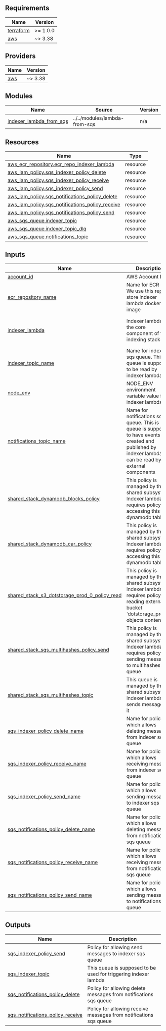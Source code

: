 <!-- BEGIN_TF_DOCS -->
## Requirements

| Name | Version |
|------|---------|
| <a name="requirement_terraform"></a> [terraform](#requirement\_terraform) | >= 1.0.0 |
| <a name="requirement_aws"></a> [aws](#requirement\_aws) | ~> 3.38 |

## Providers

| Name | Version |
|------|---------|
| <a name="provider_aws"></a> [aws](#provider\_aws) | ~> 3.38 |

## Modules

| Name | Source | Version |
|------|--------|---------|
| <a name="module_indexer_lambda_from_sqs"></a> [indexer\_lambda\_from\_sqs](#module\_indexer\_lambda\_from\_sqs) | ../../modules/lambda-from-sqs | n/a |

## Resources

| Name | Type |
|------|------|
| [aws_ecr_repository.ecr_repo_indexer_lambda](https://registry.terraform.io/providers/hashicorp/aws/latest/docs/resources/ecr_repository) | resource |
| [aws_iam_policy.sqs_indexer_policy_delete](https://registry.terraform.io/providers/hashicorp/aws/latest/docs/resources/iam_policy) | resource |
| [aws_iam_policy.sqs_indexer_policy_receive](https://registry.terraform.io/providers/hashicorp/aws/latest/docs/resources/iam_policy) | resource |
| [aws_iam_policy.sqs_indexer_policy_send](https://registry.terraform.io/providers/hashicorp/aws/latest/docs/resources/iam_policy) | resource |
| [aws_iam_policy.sqs_notifications_policy_delete](https://registry.terraform.io/providers/hashicorp/aws/latest/docs/resources/iam_policy) | resource |
| [aws_iam_policy.sqs_notifications_policy_receive](https://registry.terraform.io/providers/hashicorp/aws/latest/docs/resources/iam_policy) | resource |
| [aws_iam_policy.sqs_notifications_policy_send](https://registry.terraform.io/providers/hashicorp/aws/latest/docs/resources/iam_policy) | resource |
| [aws_sqs_queue.indexer_topic](https://registry.terraform.io/providers/hashicorp/aws/latest/docs/resources/sqs_queue) | resource |
| [aws_sqs_queue.indexer_topic_dlq](https://registry.terraform.io/providers/hashicorp/aws/latest/docs/resources/sqs_queue) | resource |
| [aws_sqs_queue.notifications_topic](https://registry.terraform.io/providers/hashicorp/aws/latest/docs/resources/sqs_queue) | resource |

## Inputs

| Name | Description | Type | Default | Required |
|------|-------------|------|---------|:--------:|
| <a name="input_account_id"></a> [account\_id](#input\_account\_id) | AWS Account ID | `string` | n/a | yes |
| <a name="input_ecr_repository_name"></a> [ecr\_repository\_name](#input\_ecr\_repository\_name) | Name for ECR repo. We use this repo to store indexer lambda docker image | `string` | n/a | yes |
| <a name="input_indexer_lambda"></a> [indexer\_lambda](#input\_indexer\_lambda) | Indexer lambda is the core component of the indexing stack | <pre>object({<br>    name              = string<br>    metrics_namespace = string<br>  })</pre> | n/a | yes |
| <a name="input_indexer_topic_name"></a> [indexer\_topic\_name](#input\_indexer\_topic\_name) | Name for indexer sqs queue. This is queue is supposed to be read by indexer lambda | `string` | n/a | yes |
| <a name="input_node_env"></a> [node\_env](#input\_node\_env) | NODE\_ENV environment variable value for indexer lambda | `string` | n/a | yes |
| <a name="input_notifications_topic_name"></a> [notifications\_topic\_name](#input\_notifications\_topic\_name) | Name for notifications sqs queue. This is queue is supposed to have events created and published by indexer lambda. It can be read by external components | `string` | n/a | yes |
| <a name="input_shared_stack_dynamodb_blocks_policy"></a> [shared\_stack\_dynamodb\_blocks\_policy](#input\_shared\_stack\_dynamodb\_blocks\_policy) | This policy is managed by the shared subsystem. Indexer lambda requires policy for accessing this dynamodb table | <pre>object({<br>    name = string<br>    arn  = string<br>  })</pre> | n/a | yes |
| <a name="input_shared_stack_dynamodb_car_policy"></a> [shared\_stack\_dynamodb\_car\_policy](#input\_shared\_stack\_dynamodb\_car\_policy) | This policy is managed by the shared subsystem. Indexer lambda requires policy for accessing this dynamodb table | <pre>object({<br>    name = string<br>    arn  = string<br>  })</pre> | n/a | yes |
| <a name="input_shared_stack_s3_dotstorage_prod_0_policy_read"></a> [shared\_stack\_s3\_dotstorage\_prod\_0\_policy\_read](#input\_shared\_stack\_s3\_dotstorage\_prod\_0\_policy\_read) | This policy is managed by the shared subsystem. Indexer lambda requires policy for reading external bucket 'dotstorage\_prod\_0' objects content | <pre>object({<br>    name = string<br>    arn  = string<br>  })</pre> | n/a | yes |
| <a name="input_shared_stack_sqs_multihashes_policy_send"></a> [shared\_stack\_sqs\_multihashes\_policy\_send](#input\_shared\_stack\_sqs\_multihashes\_policy\_send) | This policy is managed by the shared subsystem. Indexer lambda requires policy for sending messages to multihashes sqs queue | <pre>object({<br>    name = string<br>    arn  = string<br>  })</pre> | n/a | yes |
| <a name="input_shared_stack_sqs_multihashes_topic"></a> [shared\_stack\_sqs\_multihashes\_topic](#input\_shared\_stack\_sqs\_multihashes\_topic) | This queue is managed by the shared subsystem. Indexer lambda sends messages to it | <pre>object({<br>    url = string<br>    arn = string<br>  })</pre> | n/a | yes |
| <a name="input_sqs_indexer_policy_delete_name"></a> [sqs\_indexer\_policy\_delete\_name](#input\_sqs\_indexer\_policy\_delete\_name) | Name for policy which allows deleting messages from indexer sqs queue | `string` | n/a | yes |
| <a name="input_sqs_indexer_policy_receive_name"></a> [sqs\_indexer\_policy\_receive\_name](#input\_sqs\_indexer\_policy\_receive\_name) | Name for policy which allows receiving messages from indexer sqs queue | `string` | n/a | yes |
| <a name="input_sqs_indexer_policy_send_name"></a> [sqs\_indexer\_policy\_send\_name](#input\_sqs\_indexer\_policy\_send\_name) | Name for policy which allows sending messages to indexer sqs queue | `string` | n/a | yes |
| <a name="input_sqs_notifications_policy_delete_name"></a> [sqs\_notifications\_policy\_delete\_name](#input\_sqs\_notifications\_policy\_delete\_name) | Name for policy which allows deleting messages from notifications sqs queue | `string` | n/a | yes |
| <a name="input_sqs_notifications_policy_receive_name"></a> [sqs\_notifications\_policy\_receive\_name](#input\_sqs\_notifications\_policy\_receive\_name) | Name for policy which allows receiving messages from notifications sqs queue | `string` | n/a | yes |
| <a name="input_sqs_notifications_policy_send_name"></a> [sqs\_notifications\_policy\_send\_name](#input\_sqs\_notifications\_policy\_send\_name) | Name for policy which allows sending messages to notifications sqs queue | `string` | n/a | yes |

## Outputs

| Name | Description |
|------|-------------|
| <a name="output_sqs_indexer_policy_send"></a> [sqs\_indexer\_policy\_send](#output\_sqs\_indexer\_policy\_send) | Policy for allowing send messages to indexer sqs queue |
| <a name="output_sqs_indexer_topic"></a> [sqs\_indexer\_topic](#output\_sqs\_indexer\_topic) | This queue is supposed to be used for triggering indexer lambda |
| <a name="output_sqs_notifications_policy_delete"></a> [sqs\_notifications\_policy\_delete](#output\_sqs\_notifications\_policy\_delete) | Policy for allowing delete messages from notifications sqs queue |
| <a name="output_sqs_notifications_policy_receive"></a> [sqs\_notifications\_policy\_receive](#output\_sqs\_notifications\_policy\_receive) | Policy for allowing receive messages from notifications sqs queue |
<!-- END_TF_DOCS -->